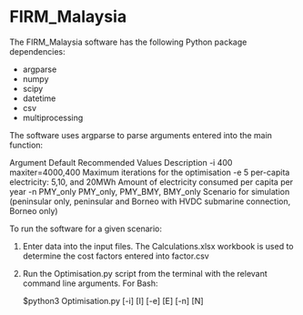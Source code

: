 # FIRM_Malaysia
The FIRM_Malaysia software has the following Python package dependencies:
- argparse
- numpy
- scipy
- datetime
- csv
- multiprocessing

The software uses argparse to parse arguments entered into the main function:

Argument    Default     Recommended Values                          Description
-i          400         maxiter=4000,400                            Maximum iterations for the optimisation
-e          5           per-capita electricity: 5,10, and 20MWh     Amount of electricity consumed per capita per year
-n          PMY_only    PMY_only, PMY_BMY, BMY_only                 Scenario for simulation (peninsular only, peninsular and Borneo with HVDC submarine connection, Borneo only)

To run the software for a given scenario:
1. Enter data into the input files. The Calculations.xlsx workbook is used to determine the cost factors entered into factor.csv
2. Run the Optimisation.py script from the terminal with the relevant command line arguments. For Bash:

    $python3 Optimisation.py [-i] [I] [-e] [E] [-n] [N]
